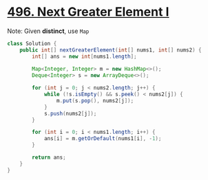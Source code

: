 # [496. Next Greater Element I](https://leetcode.com/problems/next-greater-element-i)

Note: Given **distinct**, use `Map`

```java
class Solution {
    public int[] nextGreaterElement(int[] nums1, int[] nums2) {
        int[] ans = new int[nums1.length];
    
        Map<Integer, Integer> m = new HashMap<>();
        Deque<Integer> s = new ArrayDeque<>();

        for (int j = 0; j < nums2.length; j++) {
            while (!s.isEmpty() && s.peek() < nums2[j]) {
                m.put(s.pop(), nums2[j]);
            }
            s.push(nums2[j]);
        }

        for (int i = 0; i < nums1.length; i++) {
            ans[i] = m.getOrDefault(nums1[i], -1);
        }

        return ans;
    }
}
```